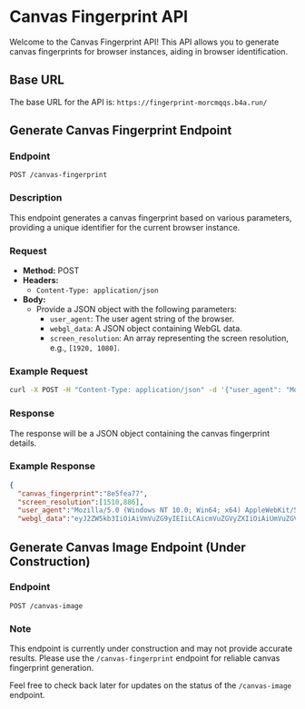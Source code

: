 # Canvas Fingerprint API

Welcome to the Canvas Fingerprint API! This API allows you to generate canvas fingerprints for browser instances, aiding in browser identification.

## Base URL
The base URL for the API is: `https://fingerprint-morcmqqs.b4a.run/`

## Generate Canvas Fingerprint Endpoint

### Endpoint
`POST /canvas-fingerprint`

### Description
This endpoint generates a canvas fingerprint based on various parameters, providing a unique identifier for the current browser instance.

### Request
- **Method:** POST
- **Headers:**
  - `Content-Type: application/json`
- **Body:**
  - Provide a JSON object with the following parameters:
    - `user_agent`: The user agent string of the browser.
    - `webgl_data`: A JSON object containing WebGL data.
    - `screen_resolution`: An array representing the screen resolution, e.g., `[1920, 1080]`.

### Example Request
```bash
curl -X POST -H "Content-Type: application/json" -d '{"user_agent": "Mozilla/5.0 (Windows NT 10.0; Win64; x64) AppleWebKit/537.36 (KHTML, like Gecko) Chrome/96.0.4664.110 Safari/537.36", "webgl_data": {"vendor": "Vendor A", "renderer": "Renderer X", "version": "Version 1", "extensions": ["ext1", "ext2"]}, "screen_resolution": [1920, 1080]}' https://fingerprint-morcmqqs.b4a.run/canvas-fingerprint
```

### Response
The response will be a JSON object containing the canvas fingerprint details.

### Example Response
```json
{
  "canvas_fingerprint":"8e5fea77",
  "screen_resolution":[1510,886],
  "user_agent":"Mozilla/5.0 (Windows NT 10.0; Win64; x64) AppleWebKit/537.36 (KHTML, like Gecko) Chrome/58.0.3029.110 Safari/537.3",
  "webgl_data":"eyJ2ZW5kb3IiOiAiVmVuZG9yIEIiLCAicmVuZGVyZXIiOiAiUmVuZGVyZXIgWSIsICJ2ZXJzaW9uIjogIlZlcnNpb24gMSIsICJleHRlbnNpb25zIjogW119"}
```

## Generate Canvas Image Endpoint (Under Construction)

### Endpoint
`POST /canvas-image`

### Note
This endpoint is currently under construction and may not provide accurate results. Please use the `/canvas-fingerprint` endpoint for reliable canvas fingerprint generation.

Feel free to check back later for updates on the status of the `/canvas-image` endpoint.
